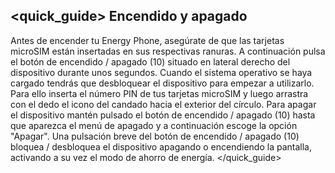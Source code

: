 ## <quick_guide> Encendido y apagado

Antes de encender tu Energy Phone, asegúrate de que las tarjetas microSIM están insertadas en sus respectivas ranuras. A continuación pulsa el botón de encendido / apagado (10) situado en lateral derecho del dispositivo durante unos segundos. Cuando el sistema operativo se haya cargado tendrás que desbloquear el dispositivo para empezar a utilizarlo. Para ello inserta el número PIN de tus tarjetas microSIM y luego arrastra con el dedo el icono del candado hacia el exterior del círculo.
Para apagar el dispositivo mantén pulsado el botón de encendido / apagado (10) hasta que aparezca el menú de apagado y a continuación escoge la opción "Apagar".
Una pulsación breve del botón de encendido / apagado (10) bloquea / desbloquea el dispositivo apagando o encendiendo la pantalla, activando a su vez el modo de ahorro de energía.
</quick_guide>
